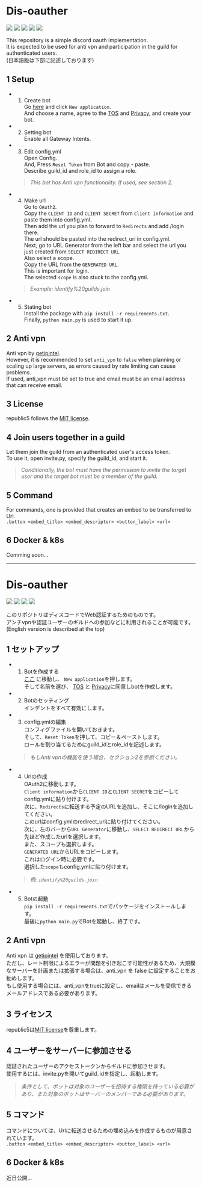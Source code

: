 # Dis-oauther
![](https://img.shields.io/github/v/release/republic5/dis-oauther)
![](https://img.shields.io/github/license/republic5/dis-oauther)
![](https://github.com/republic5/dis-oauther/actions/workflows/codeql.yml/badge.svg)
![](https://img.shields.io/github/repo-size/republic5/dis-oauther)
![](https://img.shields.io/github/issues/republic5/dis-oauther)

This repository is a simple discord oauth implementation.<br/>
It is expected to be used for anti vpn and participation in the guild for authenticated users.<br/>
(日本語版は下部に記述しております)

## 1 Setup

- 1. Create bot <br />
  Go [here](https://discord.com/developers/applications) and click `New application`. <br/>
  And choose a name, agree to the [TOS](https://discord.com/developers/docs/policies-and-agreements/terms-of-service) and [Privacy](https://discord.com/developers/docs/policies-and-agreements/developer-policy), and create your bot.
  
- 2. Setting bot <br />
  Enable all Gateway Intents.
  
- 3. Edit config.yml <br />
  Open Config.<br />
  And, Press `Reset Token` from Bot and copy - paste.<br />
  Describe guild_id and role_id to assign a role.<br />
  > _This bot has Anti vpn functionality. If used, see section 2._
 
- 4. Make url <br />
  Go to `OAuth2`.<br />
  Copy the `CLIENT ID` and `CLIENT SECRET` from `Client information` and paste them into config.yml.<br />
  Then add the url you plan to forward to `Redirects` and add /login there.<br />
  The url should be pasted into the redirect_uri in config.yml.<br />
  Next, go to URL Generator from the left bar and select the url you just created from `SELECT REDIRECT URL`.<br />
  Also select a scope.<br />
  Copy the URL from the `GENERATED URL`.<br />
  This is important for login.<br />
  The selected `scope` is also stuck to the config.yml.<br />
  > _Example: identify%20guilds.join_
  
- 5.  Stating bot<br/>
  Install the package with `pip install -r requirements.txt`.<br />
  Finally, `python main.py` is used to start it up.
  
## 2 Anti vpn
Anti vpn by [getipintel](https://www.getipintel.net/).<br />
However, it is recommended to set `anti_vpn` to `false` when planning or scaling up large servers, as errors caused by rate limiting can cause problems.<br />
If used, anti_vpn must be set to true and email must be an email address that can receive email.

## 3 License
republic5 follows the [MIT license](https://github.com/republic5/dis-oauther/blob/main/LICENSE).

## 4 Join users together in a guild
  Let them join the guild from an authenticated user's access token.<br />
  To use it, open invite.py, specify the guild_id, and start it.<br />
  > _Conditionally, the bot must have the permission to invite the target user and the target bot must be a member of the guild._

## 5 Command
For commands, one is provided that creates an embed to be transferred to Url.<br />
`.button <embed_title> <embed_descriptor> <button_label> <url>`

## 6 Docker & k8s
Comming soon...

<hr>

# Dis-oauther
![](https://img.shields.io/github/v/release/republic5/dis-oauther)
![](https://img.shields.io/github/license/republic5/dis-oauther)
![](https://img.shields.io/github/repo-size/republic5/dis-oauther)
![](https://img.shields.io/github/issues/republic5/dis-oauther)

このリポジトリはディスコードでWeb認証するためのものです。<br />
アンチvpnや認証ユーザーのギルドへの参加などに利用されることが可能です。<br />
(English version is described at the top)

## 1 セットアップ

- 1. Botを作成する<br />
  [ここ](https://discord.com/developers/applications) に移動し、 `New application`を押します。<br />
  そして名前を選び、 [TOS](https://discord.com/developers/docs/policies-and-agreements/terms-of-service) と [Privacy](https://discord.com/developers/docs/policies-and-agreements/developer-policy)に同意しbotを作成します。
  
- 2. Botのセッティング<br />
  インデントをすべて有効にします。
  
- 3. config.ymlの編集 <br />
  コンフィグファイルを開いておきます。<br />
  そして、`Reset Token`を押して、コピー＆ペーストします。<br />
  ロールを割り当てるためにguild_idとrole_idを記述します。<br />
  > _もしAnti vpnの機能を使う場合、セクション2を参照ください。_
 
- 4. Urlの作成 <br />
  OAuth2に移動します。<br />
  `Client information`から`CLIENT ID`と`CLIENT SECRET`をコピーしてconfig.ymlに貼り付けます。<br />
  次に、`Redirects`に転送する予定のURLを追加し、そこに/loginを追加してください。<br />
  このurlはconfig.ymlのredirect_uriに貼り付けてください。<br />
  次に、左のバーから`URL Generator`に移動し、`SELECT REDIRECT URL`から先ほど作成したurlを選択します。<br />
  また、スコープも選択します。<br />
  `GENERATED URL`からURLをコピーします。<br />
  これはログイン時に必要です。<br />
  選択した`scope`もconfig.ymlに貼り付けます。<br />
  > _例: `identify%20guilds.join`_
  
- 5.  Botの起動<br />
  `pip install -r requirements.txt`でパッケージをインストールします。<br />
  最後に`python main.py`でBotを起動し、終了です。
  
## 2 Anti vpn
Anti vpn は [getipintel](https://www.getipintel.net/) を使用しております。<br />
ただし、レート制限によるエラーが問題を引き起こす可能性があるため、大規模なサーバーを計画または拡張する場合は、anti_vpn を false に設定することをお勧めします。<br />
もし使用する場合には、anti_vpnをtrueに設定し、emailはメールを受信できるメールアドレスである必要があります。

## 3 ライセンス
republic5は[MIT license](https://github.com/republic5/dis-oauther/blob/main/LICENSE)を尊重します。

## 4 ユーザーをサーバーに参加させる
認証されたユーザーのアクセストークンからギルドに参加させます。<br />
使用するには、invite.pyを開いてguild_idを指定し、起動します。<br />
> _条件として、ボットは対象のユーザーを招待する権限を持っている必要があり、また対象のボットはサーバーのメンバーである必要があります。_

## 5 コマンド
コマンドについては、Urlに転送させるための埋め込みを作成するものが用意されています。<br />
`.button <embed_title> <embed_descriptor> <button_label> <url>`

## 6 Docker & k8s
近日公開...
